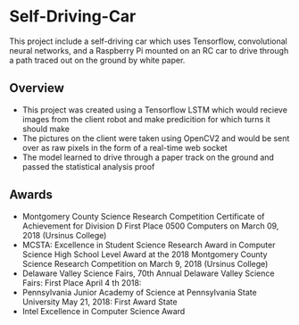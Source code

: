 # Self-Driving-Car
This project include a self-driving car which uses Tensorflow, convolutional neural networks, and a Raspberry Pi mounted on an RC car to drive through a path traced out on the ground by white paper.

## Overview
* This project was created using a Tensorflow LSTM which would recieve images from the client robot and make predicition for which turns it should make
* The pictures on the client were taken using OpenCV2 and would be sent over as raw pixels in the form of a real-time web socket
* The model learned to drive through a paper track on the ground and passed the statistical analysis proof

## Awards
* Montgomery County Science Research Competition Certificate of Achievement for Division D First Place 0500 Computers on March 09, 2018 (Ursinus College)
* MCSTA: Excellence in Student Science Research Award in Computer Science High School Level Award at the 2018 Montgomery County Science Research Competition on March 9, 2018 (Ursinus College)
* Delaware Valley Science Fairs, 70th Annual Delaware Valley Science Fairs: First Place April 4 th 2018:
* Pennsylvania Junior Academy of Science at Pennsylvania State University May 21, 2018: First Award State
* Intel Excellence in Computer Science Award

